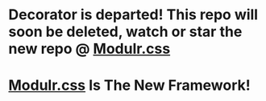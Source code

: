
Decorator is departed! This repo will soon be deleted, watch or star the new repo @ [Modulr.css](https://github.com/uloga/modulr.css)
==========
[Modulr.css](https://github.com/uloga/modulr.css) Is The New Framework!
==========

